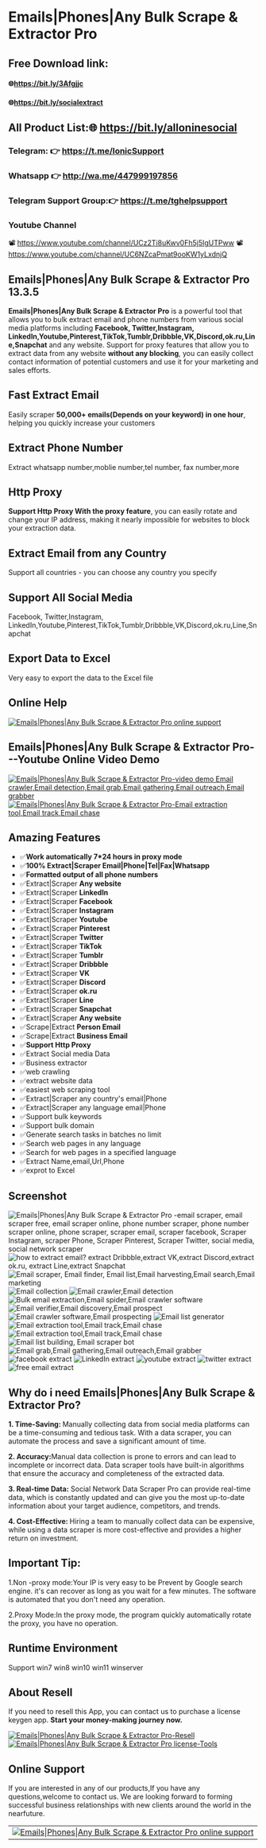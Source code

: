 #  Emails|Phones|Any Bulk Scrape & Extractor Pro
##  Free Download link:  
#### 🌐https://bit.ly/3Afgjjc   
#### 🌐https://bit.ly/socialextract

 ## All Product List:🌐 https://bit.ly/alloninesocial
### Telegram: 👉 https://t.me/IonicSupport   
### Whatsapp  👉 http://wa.me/447999197856
### Telegram Support Group:👉  https://t.me/tghelpsupport

### Youtube Channel 
📽 https://www.youtube.com/channel/UCz2Ti8uKwv0Fh5j5IgUTPww
📽 https://www.youtube.com/channel/UC6NZcaPmat9ooKW1yLxdnjQ

 <h2><strong>Emails|Phones|Any Bulk Scrape & Extractor Pro 13.3.5</strong></h2>
<p>
    <strong> Emails|Phones|Any Bulk Scrape & Extractor Pro</strong>
    is a powerful tool that allows you to bulk extract email and phone numbers from various social media platforms including
    <strong> Facebook, Twitter,Instagram, LinkedIn,Youtube,Pinterest,TikTok,Tumblr,Dribbble,VK,Discord,ok.ru,Line,Snapchat</strong> and any website.
    Support for proxy features that allow you to extract data from any
    website <strong>without any blocking</strong>, you can easily collect contact information of potential customers and use it for your marketing and sales efforts.
</p>

<h2><strong>Fast Extract Email</strong></h2>
<p>Easily scraper <strong>50,000+ emails(Depends on your keyword) in one hour</strong>, helping you quickly increase your customers</p>

<h2><strong>Extract Phone Number</strong></h2>
<p>Extract whatsapp number,moblie number,tel number, fax number,more</p>

<h2><strong>Http Proxy</strong></h2>
<p><strong>Support Http Proxy With the proxy feature</strong>, you can easily rotate and change your IP address, making it nearly impossible for websites to block your extraction data.</p>

<h2><strong>Extract Email from any Country</strong></h2>
<p>Support all countries - you can choose any country you specify</p>

<h2><strong>Support All Social Media</strong></h2>
<p>Facebook, Twitter,Instagram, LinkedIn,Youtube,Pinterest,TikTok,Tumblr,Dribbble,VK,Discord,ok.ru,Line,Snapchat</p>

<h2><strong>Export Data to Excel</strong></h2>
<p>Very easy to export the data to the Excel file</p>


<h2><strong>Online Help</strong></h2>
<a href="https://bit.ly/WaIonicSupport" target="_blank">
    <img src="https://i.ibb.co/R9TFchr/support3.png" alt="Emails|Phones|Any Bulk Scrape & Extractor Pro online support" />
</a>


<h2><strong>Emails|Phones|Any Bulk Scrape & Extractor Pro---Youtube Online Video Demo</strong></h2>
<a href="https://youtu.be/ZexamKft33s" target="_blank">
    <img src="https://i.ibb.co/xzxBQWw/ytbdemo.png" alt="Emails|Phones|Any Bulk Scrape & Extractor Pro-video demo Email crawler,Email detection,Email grab,Email gathering,Email outreach,Email grabber" />
</a>
<a href="https://youtu.be/ZexamKft33s" target="_blank">
    <img src="https://i.ibb.co/S0yZv2r/watchbtn.jpg" alt="Emails|Phones|Any Bulk Scrape & Extractor Pro-Email extraction tool,Email track,Email chase" />
</a>

<h2><strong>Amazing Features</strong></h2>
<ul><li>✅<strong>Work automatically 7*24 hours in proxy mode</strong></li>
    <li>✅<strong>100% Extract|Scraper Email|Phone|Tel|Fax|Whatsapp</strong></li>
    <li>✅<strong>Formatted output of all phone numbers</strong></li>
    <li>✅Extract|Scraper <strong>Any website</strong></li>
    <li>✅Extract|Scraper <strong>LinkedIn</strong></li>
    <li>✅Extract|Scraper <strong>Facebook</strong></li>
    <li>✅Extract|Scraper <strong>Instagram</strong></li>
    <li>✅Extract|Scraper <strong>Youtube</strong></li>
    <li>✅Extract|Scraper <strong>Pinterest</strong></li>
    <li>✅Extract|Scraper <strong>Twitter</strong></li>
    <li>✅Extract|Scraper <strong>TikTok</strong></li>
    <li>✅Extract|Scraper <strong>Tumblr</strong></li>
    <li>✅Extract|Scraper <strong>Dribbble</strong></li>
    <li>✅Extract|Scraper <strong>VK</strong></li>
    <li>✅Extract|Scraper <strong>Discord</strong></li>
    <li>✅Extract|Scraper <strong>ok.ru</strong></li>
    <li>✅Extract|Scraper <strong>Line</strong></li>
    <li>✅Extract|Scraper <strong>Snapchat</strong></li>
    <li>✅Extract|Scraper <strong>Any website</strong></li>
    <li>✅Scrape|Extract <strong>Person Email</strong></li>
    <li>✅Scrape|Extract <strong>Business Email</strong></li>
    <li>✅<strong>Support Http Proxy</strong></li>
    <li>✅Extract Social media Data</li>
    <li>✅Business extractor</li>
    <li>✅web crawling</li>
    <li>✅extract website data</li>
    <li>✅easiest web scraping tool</li>
    <li>✅Extract|Scraper any country's email|Phone</li>
    <li>✅Extract|Scraper any language email|Phone </li>
    <li>✅Support bulk keywords </li>
    <li>✅Support bulk domain</li>
    <li>✅Generate search tasks in batches no limit</li>
    <li>✅Search web pages in any language</li>
    <li>✅Search for web pages in a specified language</li>
    <li>✅Extract Name,email,Url,Phone</li>
    <li>✅exprot to Excel</li>
</ul>


<h2><strong>Screenshot</strong></h2>
 

<img src="https://i.ibb.co/PZxY37P/01.png" alt="Emails|Phones|Any Bulk Scrape & Extractor Pro -email scraper, email scraper free, email scraper online, phone number scraper, phone number scraper online, phone scraper, scraper email, scraper facebook, Scraper Instagram, scraper Phone, Scraper Pinterest, Scraper Twitter, social media, social network scraper" />
<img src="https://i.ibb.co/2WBqMN2/02.png" alt="how to extract email? extract Dribbble,extract VK,extract Discord,extract ok.ru, extract Line,extract Snapchat" />
<img src="https://i.ibb.co/fFN5YQJ/03.png" alt="Email scraper, Email finder, Email list,Email harvesting,Email search,Email marketing" />
<img src="https://i.ibb.co/R6HWww9/04.png" alt="Email collection" />
<img src="https://i.ibb.co/1XjnFt3/05.png" alt="Email crawler,Email detection" />
<img src="https://i.ibb.co/gSYWpFP/06.png" alt="Bulk email extraction,Email spider,Email crawler software" />
<img src="https://i.ibb.co/d5j3DCC/07.png" alt="Email verifier,Email discovery,Email prospect" />
<img src="https://i.ibb.co/VgRWScB/08.png" alt="Email crawler software,Email prospecting" />
<img src="https://i.ibb.co/K0b8zym/09.png" alt="Email list generator" />
<img src="https://i.ibb.co/2dPmktR/10.png" alt="Email extraction tool,Email track,Email chase" />
<img src="https://i.ibb.co/cvtsB5L/11.png" alt="Email extraction tool,Email track,Email chase" />
<img src="https://i.ibb.co/TBbgDQr/12.png" alt="Email list building, Email scraper bot" />
<img src="https://i.ibb.co/s69SPhg/13.png" alt="Email grab,Email gathering,Email outreach,Email grabber" />
<img src="https://i.ibb.co/2WBS4rG/14.png" alt="facebook extract" />
<img src="https://i.ibb.co/yP9F9gZ/15.png" alt="LinkedIn extract" />
<img src="https://i.ibb.co/8PnVWQm/16.png" alt="youtube extract" />
<img src="https://i.ibb.co/DwL0TVs/17.png" alt="twitter extract" />
<img src="https://i.ibb.co/SXFJp6F/18.png" alt="free email extract" />


<h2><strong>Why do i need Emails|Phones|Any Bulk Scrape & Extractor Pro?</strong></h2>
<p>
    <strong>
        1. Time-Saving:
    </strong>
    Manually collecting data from social media platforms can be a time-consuming and tedious task. With a data scraper,
    you can automate the process and save a significant amount of time.
</p>
<p>
    <strong>2. Accuracy:</strong>Manual data collection is prone to errors and can lead to incomplete or incorrect data. Data scraper tools have built-in
    algorithms that ensure the accuracy and completeness of the extracted data.
</p>
<p>
    <strong>3. Real-time Data:</strong>
    Social Network Data Scraper Pro can provide real-time data, which is constantly updated and can give you the most up-to-date
    information about your target audience, competitors, and trends.
</p>
<p>
    <strong>
        4. Cost-Effective:
    </strong>
    Hiring a team to manually collect data can be expensive, while using a data scraper is more cost-effective and provides a
    higher return on investment.
</p>

<h2><strong>Important Tip:</strong></h2>
<p>1.Non -proxy mode:Your IP is very easy to be Prevent by Google search engine. it's can recover as long as you wait for a few minutes. The software is automated that you don't need any operation.</p>
<p>2.Proxy Mode:In the proxy mode, the program quickly automatically rotate the proxy, you have no operation.</p>

<h2><strong>Runtime Environment</strong></h2>
<p>Support win7 win8 win10 win11 winserver</p>



<h2><strong>About Resell</strong></h2>
<p>
    If you need to resell this App, you can contact us to purchase a license keygen app. <strong>
        Start your money-making journey now.
    </strong>
</p>
<a href="https://bit.ly/WaIonicSupport" rel="nofollow">
    <img src="https://i.ibb.co/0G3WGzH/resell.png" alt="Emails|Phones|Any Bulk Scrape & Extractor Pro-Resell" />
</a>
<a href="https://bit.ly/WaIonicSupport" rel="nofollow">
    <img src="https://i.ibb.co/FzhZN8L/license-Tools.png" alt="Emails|Phones|Any Bulk Scrape & Extractor Pro license-Tools" />
</a>


<h2><strong>Online Support</strong></h2>
<p>
    If you are interested in any of our products,If you have any questions,welcome to contact us.
    We are looking forward to forming successful business relationships with new clients around the world in the nearfuture.
</p>

<table>
    <tr>
        <td>
            <a href="https://codecanyon.net/item/email-bulk-searchextractadd-tools/35506368/comments" target="_blank">
                <img src="https://i.ibb.co/SwffqMn/support8.png" alt="Emails|Phones|Any Bulk Scrape & Extractor Pro online support" />
            </a>
        </td>
    </tr>
</table>

 
 
 



 
